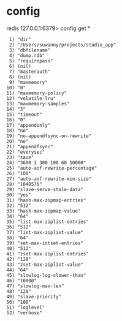 # config

redis 127.0.0.1:6379> config get *

     1) "dir"
     2) "/Users/suwanny/projects/studio_app"
     3) "dbfilename"
     4) "dump.rdb"
     5) "requirepass"
     6) (nil)
     7) "masterauth"
     8) (nil)
     9) "maxmemory"
    10) "0"
    11) "maxmemory-policy"
    12) "volatile-lru"
    13) "maxmemory-samples"
    14) "3"
    15) "timeout"
    16) "0"
    17) "appendonly"
    18) "no"
    19) "no-appendfsync-on-rewrite"
    20) "no"
    21) "appendfsync"
    22) "everysec"
    23) "save"
    24) "3600 1 300 100 60 10000"
    25) "auto-aof-rewrite-percentage"
    26) "100"
    27) "auto-aof-rewrite-min-size"
    28) "1048576"
    29) "slave-serve-stale-data"
    30) "yes"
    31) "hash-max-zipmap-entries"
    32) "512"
    33) "hash-max-zipmap-value"
    34) "64"
    35) "list-max-ziplist-entries"
    36) "512"
    37) "list-max-ziplist-value"
    38) "64"
    39) "set-max-intset-entries"
    40) "512"
    41) "zset-max-ziplist-entries"
    42) "128"
    43) "zset-max-ziplist-value"
    44) "64"
    45) "slowlog-log-slower-than"
    46) "10000"
    47) "slowlog-max-len"
    48) "128"
    49) "slave-priority"
    50) "100"
    51) "loglevel"
    52) "verbose"

